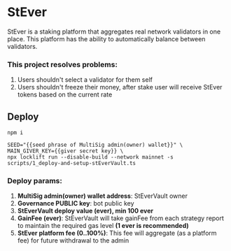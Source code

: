 # StEver

StEver is a staking platform that aggregates real network validators in one place. This platform
has the ability to automatically balance between validators.

### This project resolves problems:
1. Users shouldn't select a validator for them self
2. Users shouldn't freeze their money, after stake user will receive StEver tokens based on the current rate

 
## Deploy
```shell
npm i
```
```shell
SEED="{{seed phrase of MultiSig admin(owner) wallet}}" \
MAIN_GIVER_KEY={{giver secret key}} \
npx locklift run --disable-build --network mainnet -s scripts/1_deploy-and-setup-stEverVault.ts
```
### Deploy params:
1. **MultiSig admin(owner) wallet address**: StEverVault owner
2. **Governance PUBLIC key**: bot public key
3. **StEverVault deploy value (ever), min 100 ever**
4. **GainFee (ever)**: StEverVault will take gainFee from each strategy report to maintain the required gas level **(1 ever is recommended)**
5. **StEver platform fee (0..100%)**: This fee will aggregate (as a platform fee) for future withdrawal to the admin

